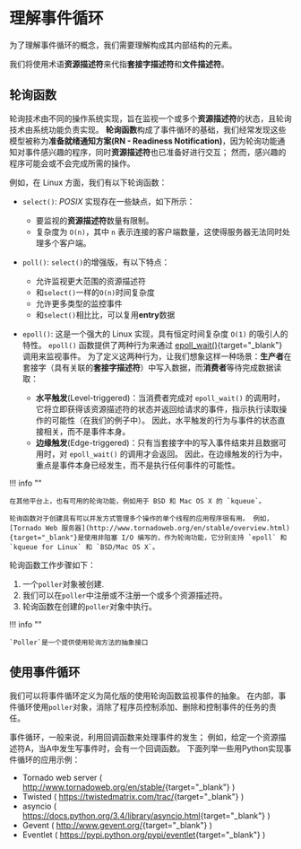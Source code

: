 # 理解事件循环

为了理解事件循环的概念，我们需要理解构成其内部结构的元素。

我们将使用术语**资源描述符**来代指**套接字描述符**和**文件描述符**。

## 轮询函数

轮询技术由不同的操作系统实现，旨在监视一个或多个**资源描述符**的状态，且轮询技术由系统功能负责实现。 **轮询函数**构成了事件循环的基础，我们经常发现这些模型被称为**准备就绪通知方案(RN - Readiness Notification)**，因为轮询功能通知对事件感兴趣的程序，同时**资源描述符**也已准备好进行交互； 然而，感兴趣的程序可能会或不会完成所需的操作。

例如，在 Linux 方面，我们有以下轮询函数：

- `select()`: *POSIX* 实现存在一些缺点，如下所示：

    - 要监视的**资源描述符**数量有限制。
    - 复杂度为 `O(n)`，其中 `n` 表示连接的客户端数量，这使得服务器无法同时处理多个客户端。

- `poll()`: `select()`的增强版，有以下特点：

    - 允许监视更大范围的资源描述符
    - 和`select()`一样的`O(n)`时间复杂度
    - 允许更多类型的监控事件
    - 和`select()`相比比，可以复用**entry**数据

- `epoll()`: 这是一个强大的 Linux 实现，具有恒定时间复杂度 `O(1)` 的吸引人的特性。 `epoll()` 函数提供了两种行为来通过 [epoll_wait()][epoll_wait]{target="_blank"} 调用来监视事件。 为了定义这两种行为，让我们想象这样一种场景：**生产者**在套接字（具有关联的**套接字描述符**）中写入数据，而**消费者**等待完成数据读取：
   - **水平触发**(Level-triggered)：当消费者完成对 `epoll_wait()` 的调用时，它将立即获得该资源描述符的状态并返回给请求的事件，指示执行读取操作的可能性（在我们的例子中）。 因此，水平触发的行为与事件的状态直接相关，而不是事件本身。
   - **边缘触发**(Edge-triggered)：只有当套接字中的写入事件结束并且数据可用时，对 `epoll_wait()` 的调用才会返回。 因此，在边缘触发的行为中，重点是事件本身已经发生，而不是执行任何事件的可能性。

!!! info ""

    在其他平台上，也有可用的轮询功能，例如用于 BSD 和 Mac OS X 的 `kqueue`。

    轮询函数对于创建具有可以并发方式管理多个操作的单个线程的应用程序很有用。 例如，[Tornado Web 服务器](http://www.tornadoweb.org/en/stable/overview.html){target="_blank"}是使用非阻塞 I/O 编写的，作为轮询功能，它分别支持 `epoll` 和 `kqueue for Linux` 和 `BSD/Mac OS X`。

轮询函数工作步骤如下：

1. 一个`poller`对象被创建.
2. 我们可以在`poller`中注册或不注册一个或多个资源描述符。
3. 轮询函数在创建的`poller`对象中执行。

!!! info ""

    `Poller`是一个提供使用轮询方法的抽象接口

## 使用事件循环

我们可以将事件循环定义为简化版的使用轮询函数监视事件的抽象。 在内部，事件循环使用`poller`对象，消除了程序员控制添加、删除和控制事件的任务的责任。

事件循环，一般来说，利用回调函数来处理事件的发生； 例如，给定一个资源描述符A，当A中发生写事件时，会有一个回调函数。 下面列举一些用Python实现事件循环的应用示例：

- Tornado web server ( <http://www.tornadoweb.org/en/stable/>{target="_blank"} )
- Twisted ( <https://twistedmatrix.com/trac/>{target="_blank"} )
- asyncio ( <https://docs.python.org/3.4/library/asyncio.html>{target="_blank"} )
- Gevent ( <http://www.gevent.org/>{target="_blank"} )
- Eventlet ( <https://pypi.python.org/pypi/eventlet>{target="_blank"} )

[epoll_wait]: http://refspecs.linux-foundation.org/LSB_4.0.0/LSB-Core-generic/LSB-Core-generic/libc-epoll-wait-1.html
